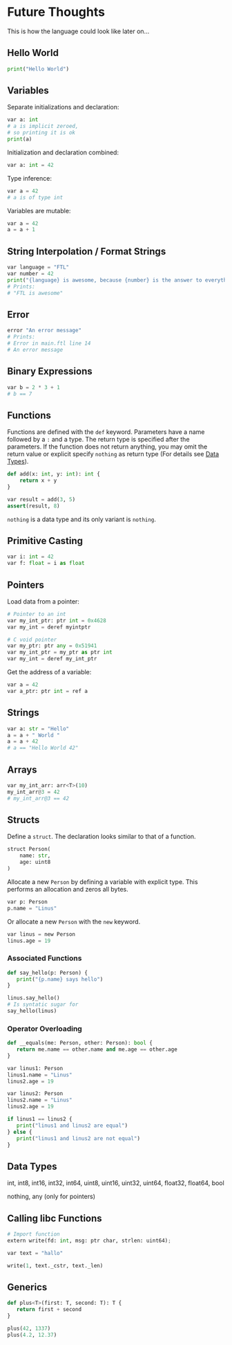 # Future Thoughts

This is how the language could look like later on...

## Hello World

```python
print("Hello World")
```

## Variables

Separate initializations and declaration:

```python
var a: int
# a is implicit zeroed,
# so printing it is ok
print(a)
```

Initialization and declaration combined:

```python
var a: int = 42
```

Type inference:

```python
var a = 42
# a is of type int
```

Variables are mutable:

```python
var a = 42
a = a + 1
```

## String Interpolation / Format Strings

```python
var language = "FTL"
var number = 42
print("{language} is awesome, because {number} is the answer to everything.")
# Prints:
# "FTL is awesome"
```

## Error

```python
error "An error message"
# Prints:
# Error in main.ftl line 14
# An error message
```

## Binary Expressions

```python
var b = 2 * 3 + 1
# b == 7
```

## Functions

Functions are defined with the `def` keyword. Parameters have a name followed by a `:` and a type. The return type is specified after the parameters. If the function does not return anything, you may omit the return value or explicit specify `nothing` as return type (For details see [Data Types](#data-types)).

```python
def add(x: int, y: int): int {
    return x + y
}

var result = add(3, 5)
assert(result, 8)
```

`nothing` is a data type and its only variant is `nothing`.

## Primitive Casting

```python
var i: int = 42
var f: float = i as float
```

## Pointers

Load data from a pointer:

```python
# Pointer to an int
var my_int_ptr: ptr int = 0x4628
var my_int = deref myintptr

# C void pointer
var my_ptr: ptr any = 0x51941
var my_int_ptr = my_ptr as ptr int
var my_int = deref my_int_ptr
```

Get the address of a variable:

```python
var a = 42
var a_ptr: ptr int = ref a
```

## Strings

```python
var a: str = "Hello"
a = a + " World "
a = a + 42
# a == "Hello World 42"
```

## Arrays

```python
var my_int_arr: arr<T>(10)
my_int_arr@3 = 42
# my_int_arr@3 == 42
```

## Structs

Define a `struct`. The declaration looks similar to that of a function.

```python
struct Person(
    name: str,
    age: uint8
)
```

Allocate a new `Person` by defining a variable with explicit type. This performs an allocation and zeros all bytes. 

```python
var p: Person
p.name = "Linus"
```

Or allocate a new `Person` with the `new` keyword.

```python
var linus = new Person
linus.age = 19
```

### Associated Functions

```python
def say_hello(p: Person) {
   print("{p.name} says hello")
}

linus.say_hello()
# Is syntatic sugar for
say_hello(linus)
```

### Operator Overloading

```python
def __equals(me: Person, other: Person): bool {
   return me.name == other.name and me.age == other.age
}

var linus1: Person
linus1.name = "Linus"
linus2.age = 19

var linus2: Person
linus2.name = "Linus"
linus2.age = 19

if linus1 == linus2 {
   print("linus1 and linus2 are equal")
} else {
   print("linus1 and linus2 are not equal")
}
```

## Data Types

int, int8, int16, int32, int64, uint8, uint16, uint32, uint64, float32, float64, bool

nothing, any (only for pointers)

## Calling libc Functions

```python
# Import function
extern write(fd: int, msg: ptr char, strlen: uint64);

var text = "hallo"

write(1, text._cstr, text._len)
```

## Generics

```python
def plus<T>(first: T, second: T): T {
   return first + second
}

plus(42, 1337)
plus(4.2, 12.37)
```
